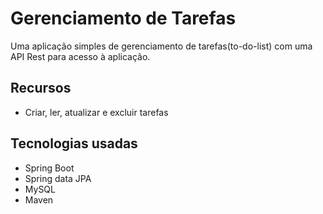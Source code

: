 # Gerenciamento de Tarefas

Uma aplicação simples de gerenciamento de tarefas(to-do-list) com uma API Rest para acesso à aplicação.

## Recursos

* Criar, ler, atualizar e excluir tarefas

## Tecnologias usadas

* Spring Boot
* Spring data JPA
* MySQL
* Maven
  

